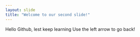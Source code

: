 ```yaml
---
layout: slide
title: "Welcome to our second slide!"
---
```

Hello Github, lest keep learning
Use the left arrow to go back!
